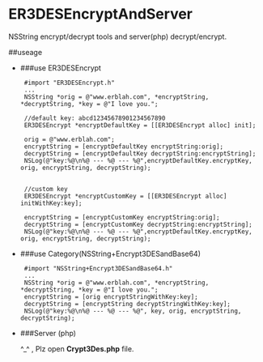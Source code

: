 ER3DESEncryptAndServer
======================

NSString encrypt/decrypt tools  and server(php) decrypt/encrypt.

##useage

 * ###use ER3DESEncrypt

	
		#import "ER3DESEncrypt.h"
		...
		NSString *orig = @"www.erblah.com", *encryptString, *decryptString, *key = @"I love you.";

    	//default key: abcd12345678901234567890
    	ER3DESEncrypt *encryptDefaultKey = [[ER3DESEncrypt alloc] init];
    
    	orig = @"www.erblah.com";
    	encryptString = [encryptDefaultKey encryptString:orig];
    	decryptString = [encryptDefaultKey decryptString:encryptString];
    	NSLog(@"key:%@\n%@ --- %@ --- %@",encryptDefaultKey.encryptKey, orig, encryptString, decryptString);
    
    
    	//custom key
    	ER3DESEncrypt *encryptCustomKey = [[ER3DESEncrypt alloc] initWithKey:key];
    
    	encryptString = [encryptCustomKey encryptString:orig];
    	decryptString = [encryptCustomKey decryptString:encryptString];
    	NSLog(@"key:%@\n%@ --- %@ --- %@",encryptDefaultKey.encryptKey, orig, encryptString, decryptString);


 * ###use Category(NSString+Encrypt3DESandBase64)
 
 
		#import "NSString+Encrypt3DESandBase64.h"
		...
		NSString *orig = @"www.erblah.com", *encryptString, *decryptString, *key = @"I love you.";
		encryptString = [orig encryptStringWithKey:key];
    	decryptString = [encryptString decryptStringWithKey:key];
   		NSLog(@"key:%@\n%@ --- %@ --- %@", key, orig, encryptString, decryptString);
   		
   		
   		
 * ###Server (php)
 
 	^_^ , Plz open **Crypt3Des.php** file.